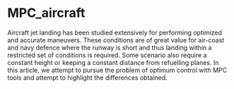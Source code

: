 # MPC_aircraft
Aircraft jet landing has been studied extensively for performing optimized and accurate maneuvers. These conditions are of great value for air-coast and navy defence where the runway is short and thus landing within a restricted set of conditions is required. Some scenario also require a constant height or keeping a constant distance from refuelling planes. In this article, we attempt to pursue the problem of optimum control with MPC tools and attempt to highlight the differences obtained.

